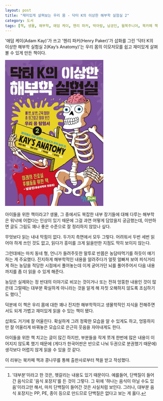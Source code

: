 ```yaml
---
layout: post
title: "재미있게 살펴보는 우리 몸 - 닥터 K의 이상한 해부학 실험실 2"
category: 도서
tags: [책, 생물, 해부학, 애덤 케이, 헨리 파커, 박아람, 남궁인, 윌북주니어, 북카페 책과 콩나무, 서평]
---
```


'애덤 케이(Adam Kay)'가 쓰고
'헨리 파커(Henry Paker)'가 삽화를 그린
'닥터 K의 이상한 해부학 실험실 2(Kay’s Anatomy)'는
우리 몸의 이모저모를 쉽고 재미있게 살펴볼 수 있게 만든 책이다.

![표지](/images/kays-anatomy-part-2-book-h480.jpg)

아이들을 위한 책이라고?
생물, 그 중에서도 복잡한 내부 장기들에 대해 다루는 해부학은 워낙에 어렵다는 인상이 있기 때문에
그걸 과연 어떻게 담았을지 궁금했는데,
이만하면 글도 그림도 꽤나 좋은 수준으로 잘 정리하지 않았나 싶다.

무엇보다 읽는 내내 막힘이 없다.
두가지 측면에서 모두 그렇다.
어려워서 두번 세번 읽어야 하게 쓰인 것도 없고,
읽다가 흥미를 크게 잃을만한 지점도 딱히 보이지 않는다.

그런데에는 마치 동네 형, 언니가 들려주듯한 말투로
반쯤은 농담따먹기를 하듯이 얘기하는 게 주요했다.
진지하게 해부학적인 내용을 알려주다가
얼핏 얼빠져 보여 피식거리게 하는 농담을 적당한 시점에서 풀어놓는데
이게 굳어가던 뇌를 풀어주어서 다음 내용까지를 좀 더 읽을 수 있게 해준다.

농담은 실제와는 정 반대의 이야기로 비꼬는 것이거나
또는 전혀 엉뚱한 내용인 것이 많은데
그럴때는 대부분 확실하게 아니라는 것을 알게 해 자칫 오해하지 않도록 조심하기도 했다.[^1]

[^1]: '대부분'이라고 한 것은, 헷갈리는 내용도 있기 때문이다. 예를들어, 단백질이 들어간 음식으로 '음식 포장지'를 든 것이 그렇다. 그 뒤에 '하나는 음식이 아닐 수도 있음'이라고만 해서, 마치 단백질이 들어간 것은 사실처럼 보인다. 그러나, 대부분 음식 포장지는 PP, PE, 종이 등으로 만드므로 단백질은 없다고 보는 게 옳다.

덕분에 이 책은 우리 몸에 대한 꽤나 진지한 해부학적이고 생물학적인 지식을 전해주면서도
되게 가볍고 재미있게 읽을 수 있는 책이 됐다.

삽화도 거기에 잘 어울린다.
확실하게 그려 정확한 모습을 알 수 있게도 하고,
엉뚱하지만 잘 어울리게 바꿔놓은 모습으로 은근히 웃음을 자아내게도 한다.

아이들을 위한 책 치고는 글이 많긴 하지만,
부분들을 작게 쪼개 한번에 많은 내용이 이어지지 않도록 했기 때문에
(게다가 한국어판은 반으로 나눠 두권으로 분권했기 때문에)
생각보다 어렵지 않게 읽을 수 있을 것 같다.



<div class="im im-info">
이 리뷰는 북카페 책과 콩나무를 통해 출판사로부터 책을 받고 작성했다.
</div>
